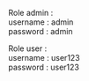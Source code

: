 Role admin : </br>
username : admin </br>
password : admin </br>

Role user : </br>
username : user123 </br>
password : user123 </br>

